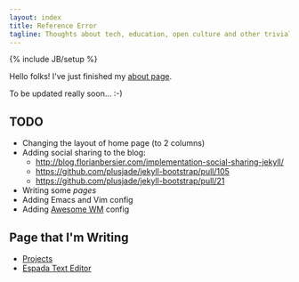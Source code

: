 ```yaml
---
layout: index
title: Reference Error
tagline: Thoughts about tech, education, open culture and other trivial stuff
---
```

{% include JB/setup %}

Hello folks! I've just finished my [about page](/about/).

To be updated really soon... :-)

## TODO

* Changing the layout of home page (to 2 columns)
* Adding social sharing to the blog:
  - http://blog.florianbersier.com/implementation-social-sharing-jekyll/
  - https://github.com/plusjade/jekyll-bootstrap/pull/105
  - https://github.com/plusjade/jekyll-bootstrap/pull/21
* Writing some *pages*
* Adding Emacs and Vim config
* Adding [Awesome WM](http://awesome.naquadah.org/) config

## Page that I'm Writing

* [Projects](/projects/)
* [Espada Text Editor](/projects/espada-text.html)

